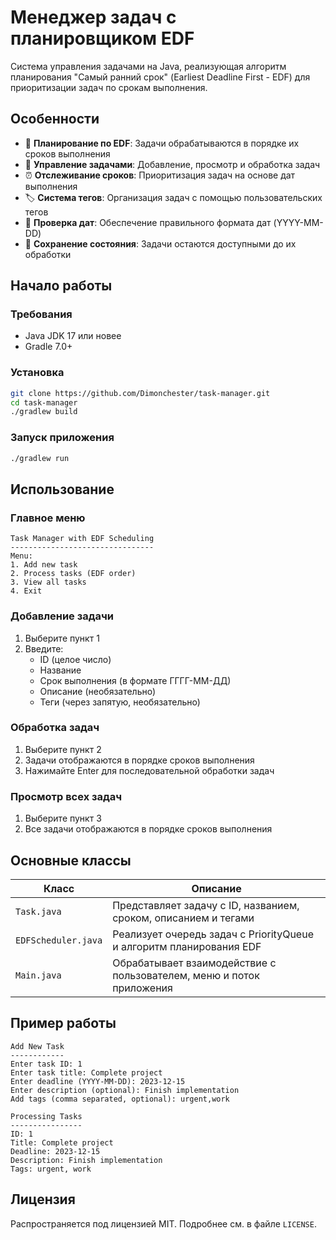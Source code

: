 # Менеджер задач с планировщиком EDF



Система управления задачами на Java, реализующая алгоритм планирования "Самый ранний срок" (Earliest Deadline First - EDF) для приоритизации задач по срокам выполнения.

## Особенности

- 🚀 **Планирование по EDF**: Задачи обрабатываются в порядке их сроков выполнения
- 📝 **Управление задачами**: Добавление, просмотр и обработка задач
- ⏰ **Отслеживание сроков**: Приоритизация задач на основе дат выполнения
- 🏷️ **Система тегов**: Организация задач с помощью пользовательских тегов
- 📅 **Проверка дат**: Обеспечение правильного формата дат (YYYY-MM-DD)
- 🔄 **Сохранение состояния**: Задачи остаются доступными до их обработки

## Начало работы

### Требования

- Java JDK 17 или новее
- Gradle 7.0+

### Установка

```bash
git clone https://github.com/Dimonchester/task-manager.git
cd task-manager
./gradlew build
```

### Запуск приложения
```bash
./gradlew run
```

## Использование

### Главное меню
```
Task Manager with EDF Scheduling
--------------------------------
Menu:
1. Add new task
2. Process tasks (EDF order)
3. View all tasks
4. Exit
```

### Добавление задачи
1. Выберите пункт 1
2. Введите:
    - ID (целое число)
    - Название
    - Срок выполнения (в формате ГГГГ-ММ-ДД)
    - Описание (необязательно)
    - Теги (через запятую, необязательно)

### Обработка задач
1. Выберите пункт 2
2. Задачи отображаются в порядке сроков выполнения
3. Нажимайте Enter для последовательной обработки задач

### Просмотр всех задач
1. Выберите пункт 3
2. Все задачи отображаются в порядке сроков выполнения

## Основные классы

| Класс           | Описание                                                                 |
|-----------------|--------------------------------------------------------------------------|
| `Task.java`     | Представляет задачу с ID, названием, сроком, описанием и тегами         |
| `EDFScheduler.java` | Реализует очередь задач с PriorityQueue и алгоритм планирования EDF   |
| `Main.java`     | Обрабатывает взаимодействие с пользователем, меню и поток приложения    |

## Пример работы

```
Add New Task
------------
Enter task ID: 1
Enter task title: Complete project
Enter deadline (YYYY-MM-DD): 2023-12-15
Enter description (optional): Finish implementation
Add tags (comma separated, optional): urgent,work

Processing Tasks
----------------
ID: 1
Title: Complete project
Deadline: 2023-12-15
Description: Finish implementation
Tags: urgent, work
```

## Лицензия

Распространяется под лицензией MIT. Подробнее см. в файле `LICENSE`.